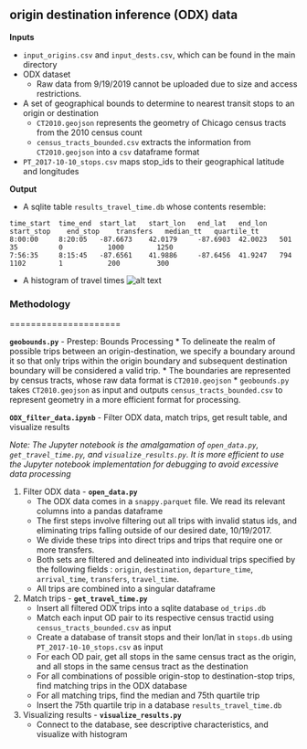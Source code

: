 ## origin destination inference (ODX) data


**Inputs**
* `input_origins.csv` and `input_dests.csv`, which can be found in the main directory
* ODX dataset
    * Raw data from 9/19/2019 cannot be uploaded due to size and access restrictions.
* A set of geographical bounds to determine to nearest transit stops to an origin or destination
    * `CT2010.geojson` represents the geometry of Chicago census tracts from the 2010 census count
    * `census_tracts_bounded.csv` extracts the information from `CT2010.geojson` into a `csv` dataframe format
* `PT_2017-10-10_stops.csv` maps stop_ids to their geographical latitude and longitudes


**Output**
* A sqlite table `results_travel_time.db` whose contents resemble:
```
time_start  time_end  start_lat   start_lon   end_lat   end_lon   start_stop    end_stop    transfers   median_tt   quartile_tt
8:00:00     8:20:05   -87.6673    42.0179     -87.6903  42.0023   501           35          0           1000        1250
7:56:35     8:15:45   -87.6561    41.9886     -87.6456  41.9247   794           1102        1           200         300
```
* A histogram of travel times
![alt text](https://github.mit.edu/jtl-transit/cta-travel-time/blob/master/odx/ODX_quartileTT_histogram.png "Logo Title Text 1")


### **Methodology**
=====================

**`geobounds.py`** - Prestep: Bounds Processing
    * To delineate the realm of possible trips between an origin-destination, we specify a boundary around it so that only trips within the origin boundary and subsequent destination boundary will be considered a valid trip.
    * The boundaries are represented by census tracts, whose raw data format is `CT2010.geojson`
    * `geobounds.py` takes `CT2010.geojson` as input and outputs `census_tracts_bounded.csv` to represent geometry in a more efficient format for processing.

**`ODX_filter_data.ipynb`** - Filter ODX data, match trips, get result table, and visualize results
  
  *Note: The Jupyter notebook is the amalgamation of `open_data.py`, `get_travel_time.py`, and `visualize_results.py`. It is more efficient to use the Jupyter notebook implementation for debugging to avoid excessive data processing*
  1. Filter ODX data - **`open_data.py`**
      * The ODX data comes in a `snappy.parquet` file. We read its relevant columns into a pandas dataframe
      * The first steps involve filtering out all trips with invalid status ids, and eliminating trips falling outside of our desired date, 10/19/2017.
      * We divide these trips into direct trips and trips that require one or more transfers.
      * Both sets are filtered and delineated into individual trips specified by the following fields : `origin`, `destination`, `departure_time`, `arrival_time`, `transfers`, `travel_time`.
      * All trips are combined into a singular dataframe
  2. Match trips - **`get_travel_time.py`**
      * Insert all filtered ODX trips into a sqlite database `od_trips.db`
      * Match each input OD pair to its respective census tractid using `census_tracts_bounded.csv` as input
      * Create a database of transit stops and their lon/lat in `stops.db` using `PT_2017-10-10_stops.csv` as input
      * For each OD pair, get all stops in the same census tract as the origin, and all stops in the same census tract as the destination
      * For all combinations of possible origin-stop to destination-stop trips, find matching trips in the ODX database 
      * For all matching trips, find the median and 75th quartile trip
      * Insert the 75th quartile trip in a database `results_travel_time.db`
  3. Visualizing results - **`visualize_results.py`**
      * Connect to the database, see descriptive characteristics, and visualize with histogram
